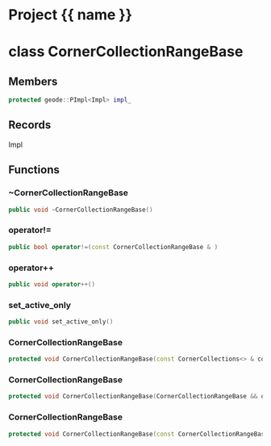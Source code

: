 <script setup>
import {useRoute} from 'vitepress'
const {path} = useRoute()
const tokens = path.split('/')
const words = tokens[2].split('-');
for (let i = 0; i < words.length; i++) {
    words[i] = words[i].charAt(0).toUpperCase() + words[i].slice(1);
    words[i] = words[i].replace('geode', 'Geode')
}
const name = words.join('-');
</script>
# Project {{ name }}

# class CornerCollectionRangeBase


## Members

```cpp
protected geode::PImpl<Impl> impl_

```



## Records

Impl



## Functions

### ~CornerCollectionRangeBase

```cpp
public void ~CornerCollectionRangeBase()
```


### operator!=

```cpp
public bool operator!=(const CornerCollectionRangeBase & )
```


### operator++

```cpp
public void operator++()
```


### set_active_only

```cpp
public void set_active_only()
```


### CornerCollectionRangeBase

```cpp
protected void CornerCollectionRangeBase(const CornerCollections<> & collections)
```


### CornerCollectionRangeBase

```cpp
protected void CornerCollectionRangeBase(CornerCollectionRangeBase && other)
```


### CornerCollectionRangeBase

```cpp
protected void CornerCollectionRangeBase(const CornerCollectionRangeBase & other)
```





